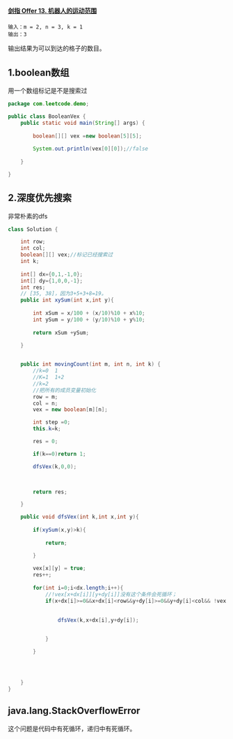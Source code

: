 #### [剑指 Offer 13. 机器人的运动范围](https://leetcode-cn.com/problems/ji-qi-ren-de-yun-dong-fan-wei-lcof/)

```
输入：m = 2, n = 3, k = 1
输出：3
```

输出结果为可以到达的格子的数目。

## 1.boolean数组

用一个数组标记是不是搜索过

```java
package com.leetcode.demo;

public class BooleanVex {
	public static void main(String[] args) {
		
		boolean[][] vex =new boolean[5][5];
		
		System.out.println(vex[0][0]);//false
		
	}

}

```



## 2.深度优先搜索

非常朴素的dfs

```java
class Solution {

    int row;
    int col;
    boolean[][] vex;//标记已经搜索过
    int k;
    
	int[] dx={0,1,-1,0};
	int[] dy={1,0,0,-1};
    int res;
    // [35, 38]，因为3+5+3+8=19。
    public int xySum(int x,int y){
        
        int xSum = x/100 + (x/10)%10 + x%10;
        int ySum = y/100 + (y/10)%10 + y%10;
        
        return xSum +ySum;
        
    }


    public int movingCount(int m, int n, int k) {
        //k=0  1
        //K=1  1+2
        //k=2  
        //把所有的成员变量初始化
        row = m;
        col = n;
        vex = new boolean[m][n];

        int step =0;
        this.k=k;

        res = 0;

        if(k==0)return 1;

        dfsVex(k,0,0);
        


        return res;

    }

    public void dfsVex(int k,int x,int y){
        
        if(xySum(x,y)>k){
            
            return;

        }
        
        vex[x][y] = true;
        res++;
        
        for(int i=0;i<dx.length;i++){
			//!vex[x+dx[i]][y+dy[i]]没有这个条件会死循环；
            if(x+dx[i]>=0&&x+dx[i]<row&&y+dy[i]>=0&&y+dy[i]<col&& !vex[x+dx[i]][y+dy[i]]){
               

                dfsVex(k,x+dx[i],y+dy[i]);
                

            }

        }




    }
}
```



## java.lang.StackOverflowError

这个问题是代码中有死循环，递归中有死循环。


